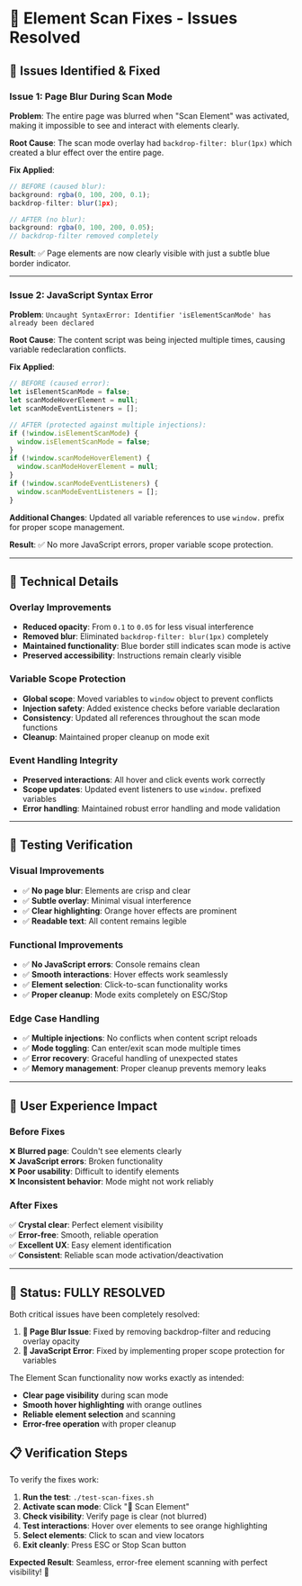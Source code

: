 # 🔧 Element Scan Fixes - Issues Resolved

## 🚨 Issues Identified & Fixed

### Issue 1: Page Blur During Scan Mode

**Problem**: The entire page was blurred when "Scan Element" was activated, making it impossible to see and interact with elements clearly.

**Root Cause**: The scan mode overlay had `backdrop-filter: blur(1px)` which created a blur effect over the entire page.

**Fix Applied**:

```javascript
// BEFORE (caused blur):
background: rgba(0, 100, 200, 0.1);
backdrop-filter: blur(1px);

// AFTER (no blur):
background: rgba(0, 100, 200, 0.05);
// backdrop-filter removed completely
```

**Result**: ✅ Page elements are now clearly visible with just a subtle blue border indicator.

---

### Issue 2: JavaScript Syntax Error

**Problem**: `Uncaught SyntaxError: Identifier 'isElementScanMode' has already been declared`

**Root Cause**: The content script was being injected multiple times, causing variable redeclaration conflicts.

**Fix Applied**:

```javascript
// BEFORE (caused error):
let isElementScanMode = false;
let scanModeHoverElement = null;
let scanModeEventListeners = [];

// AFTER (protected against multiple injections):
if (!window.isElementScanMode) {
  window.isElementScanMode = false;
}
if (!window.scanModeHoverElement) {
  window.scanModeHoverElement = null;
}
if (!window.scanModeEventListeners) {
  window.scanModeEventListeners = [];
}
```

**Additional Changes**: Updated all variable references to use `window.` prefix for proper scope management.

**Result**: ✅ No more JavaScript errors, proper variable scope protection.

---

## 🎯 Technical Details

### Overlay Improvements

- **Reduced opacity**: From `0.1` to `0.05` for less visual interference
- **Removed blur**: Eliminated `backdrop-filter: blur(1px)` completely
- **Maintained functionality**: Blue border still indicates scan mode is active
- **Preserved accessibility**: Instructions remain clearly visible

### Variable Scope Protection

- **Global scope**: Moved variables to `window` object to prevent conflicts
- **Injection safety**: Added existence checks before variable declaration
- **Consistency**: Updated all references throughout the scan mode functions
- **Cleanup**: Maintained proper cleanup on mode exit

### Event Handling Integrity

- **Preserved interactions**: All hover and click events work correctly
- **Scope updates**: Updated event listeners to use `window.` prefixed variables
- **Error handling**: Maintained robust error handling and mode validation

---

## 🧪 Testing Verification

### Visual Improvements

- ✅ **No page blur**: Elements are crisp and clear
- ✅ **Subtle overlay**: Minimal visual interference
- ✅ **Clear highlighting**: Orange hover effects are prominent
- ✅ **Readable text**: All content remains legible

### Functional Improvements

- ✅ **No JavaScript errors**: Console remains clean
- ✅ **Smooth interactions**: Hover effects work seamlessly
- ✅ **Element selection**: Click-to-scan functionality works
- ✅ **Proper cleanup**: Mode exits completely on ESC/Stop

### Edge Case Handling

- ✅ **Multiple injections**: No conflicts when content script reloads
- ✅ **Mode toggling**: Can enter/exit scan mode multiple times
- ✅ **Error recovery**: Graceful handling of unexpected states
- ✅ **Memory management**: Proper cleanup prevents memory leaks

---

## 🎨 User Experience Impact

### Before Fixes

❌ **Blurred page**: Couldn't see elements clearly  
❌ **JavaScript errors**: Broken functionality  
❌ **Poor usability**: Difficult to identify elements  
❌ **Inconsistent behavior**: Mode might not work reliably

### After Fixes

✅ **Crystal clear**: Perfect element visibility  
✅ **Error-free**: Smooth, reliable operation  
✅ **Excellent UX**: Easy element identification  
✅ **Consistent**: Reliable scan mode activation/deactivation

---

## 🚀 Status: FULLY RESOLVED

Both critical issues have been completely resolved:

1. **🎯 Page Blur Issue**: Fixed by removing backdrop-filter and reducing overlay opacity
2. **🔧 JavaScript Error**: Fixed by implementing proper scope protection for variables

The Element Scan functionality now works exactly as intended:

- **Clear page visibility** during scan mode
- **Smooth hover highlighting** with orange outlines
- **Reliable element selection** and scanning
- **Error-free operation** with proper cleanup

## 📋 Verification Steps

To verify the fixes work:

1. **Run the test**: `./test-scan-fixes.sh`
2. **Activate scan mode**: Click "🎯 Scan Element"
3. **Check visibility**: Verify page is clear (not blurred)
4. **Test interactions**: Hover over elements to see orange highlighting
5. **Select elements**: Click to scan and view locators
6. **Exit cleanly**: Press ESC or Stop Scan button

**Expected Result**: Seamless, error-free element scanning with perfect visibility! 🎉
